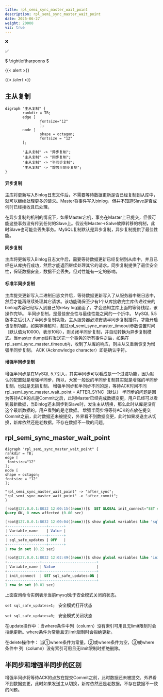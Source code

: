 ```yaml
---
title: rpl_semi_sync_master_wait_point
description: rpl_semi_sync_master_wait_point
date: 2025-06-27
weight: 20000
viz: true
---
```


<style>
th, td {
  border: 1px solid rgb(190, 190, 190);
}
</style>

&#10060;

&#9989;

$ \rightleftharpoons $

{{< alert >}}

{{< /alert >}}


## 主从复制

```viz-dot
digraph "主从复制" {
        rankdir = TB;
        edge [
                fontsize="12"
                ];
        node [
                shape = octagon;
                fontsize = "12"
        ];

        "主从复制" -> "异步复制";
        "主从复制" -> "同步复制";
        "主从复制" -> "半同步复制";
        "主从复制" -> "增强半同步复制";
}
```

#### 异步复制

主库将更新写入Binlog日志文件后，不需要等待数据更新是否已经复制到从库中，就可以继续处理更多的请求。Master将事件写入binlog，但并不知道Slave是否或何时已经接收且已处理。

在异步复制的机制的情况下，如果Master宕机，事务在Master上已提交，但很可能这些事务没有传到任何的Slave上。假设有Master->Salve故障转移的机制，此时Slave也可能会丢失事务。MySQL复制默认是异步复制，异步复制提供了最佳性能。


#### 同步复制

主库将更新写入Binlog日志文件后，需要等待数据更新已经复制到从库中，并且已经在从库执行成功，然后才能返回继续处理其它的请求。同步复制提供了最佳安全性，保证数据安全，数据不会丢失，但对性能有一定的影响。


#### 标准半同步复制

主库提交更新写入二进制日志文件后，等待数据更新写入了从服务器中继日志中，然后才能再继续处理其它请求。该功能确保至少有1个从库接收完主库传递过来的binlog内容已经写入到自己的relay log里面了，才会通知主库上面的等待线程，该操作完毕。
半同步复制，是最佳安全性与最佳性能之间的一个折中。
MySQL 5.5版本之后引入了半同步复制功能，主从服务器必须安装半同步复制插件，才能开启该复制功能。如果等待超时，超过rpl_semi_sync_master_timeout参数设置时间（默认值为10000，表示10秒），则关闭半同步复制，并自动转换为异步复制模式。当master dump线程发送完一个事务的所有事件之后，如果在rpl_semi_sync_master_timeout内，收到了从库的响应，则主从又重新恢复为增强半同步复制。
ACK (Acknowledge character）即是确认字符。

#### 增强半同步复制

增强半同步是在MySQL 5.7引入，其实半同步可以看成是一个过渡功能，因为默认的配置就是增强半同步，所以，大家一般说的半同步复制其实就是增强的半同步复制，也就是无损复制。
增强半同步和半同步不同的是，等待ACK时间不同
rpl_semi_sync_master_wait_point = AFTER_SYNC（默认）
半同步的问题是因为等待ACK的点是Commit之后，此时Master已经完成数据变更，用户已经可以看到最新数据，当Binlog还未同步到Slave时，发生主从切换，那么此时从库是没有这个最新数据的，用户看到的是老数据。
增强半同步将等待ACK的点放在提交Commit之前，此时数据还未被提交，外界看不到数据变更，此时如果发送主从切换，新库依然还是老数据，不存在数据不一致的问题。



## rpl_semi_sync_master_wait_point


```viz-dot
digraph "rpl_semi_sync_master_wait_point" {
rankdir = TB;
edge [
 fontsize="12"
];
node [
shape = octagon;
fontsize = "12"
];

"rpl_semi_sync_master_wait_point" -> "after_sync";
"rpl_semi_sync_master_wait_point" -> "after_commit";
}
```


```sql
[root@127.0.0.1:8032 12:00:15((none))]$  SET GLOBAL init_connect="SET sql_safe_updates=ON";
Query OK, 0 rows affected (0.00 sec)

[root@127.0.0.1:8032 12:00:04((none))]$ show global variables like 'sql_safe_updates';
+------------------+-------+
| Variable_name    | Value |
+------------------+-------+
| sql_safe_updates | OFF   |
+------------------+-------+
1 row in set (0.22 sec)

[root@127.0.0.1:8032 12:02:49((none))]$ show global variables like 'init_connect';
+---------------+-------------------------+
| Variable_name | Value                   |
+---------------+-------------------------+
| init_connect  | SET sql_safe_updates=ON |
+---------------+-------------------------+
1 row in set (0.01 sec)


```

上面查询命令实例表示当前mysql处于安全模式关闭的状态。

`set sql_safe_updates=1; ` 安全模式打开状态

`set sql_safe_updates=0; ` 安全模式关闭状态

在update操作中：当where条件中列（column）没有索引可用且无limit限制时会拒绝更新。where条件为常量且无limit限制时会拒绝更新。

在delete操作中： 当①where条件为常量，②或where条件为空，③或where条件中 列（column）没有索引可用且无limit限制时拒绝删除。



## 半同步和增强半同步的区别



增强半同步将等待ACK的点放在提交Commit之前，此时数据还未被提交，外界看不到数据变更，此时如果发送主从切换，新库依然还是老数据，不存在数据不一致的问题。



